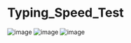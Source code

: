 # Typing_Speed_Test

![image](https://user-images.githubusercontent.com/56937775/127682292-23b30525-1aa3-4b75-834a-53dba713c43e.png)
![image](https://user-images.githubusercontent.com/56937775/127682316-0aee54b1-9023-448b-afe8-2850058a2b13.png)
![image](https://user-images.githubusercontent.com/56937775/127682356-348fe830-f376-4511-b218-252b8f20c453.png)
